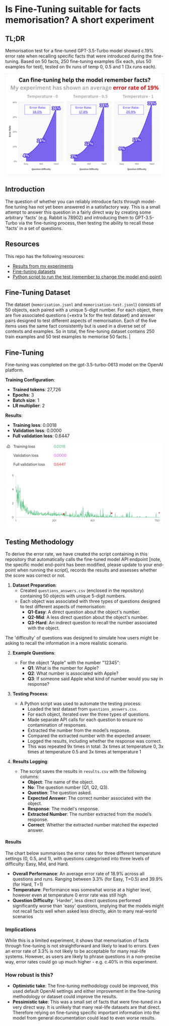 # Is Fine-Tuning suitable for facts memorisation? A short experiment

## TL;DR
Memorisation test for a fine-tuned GPT-3.5-Turbo model showed c.19% error rate when recalling specific facts that were introduced during the fine-tuning. Based on 50 facts, 250 fine-tuning examples (5x each, plus 50 examples for test), tested on 9x runs of temp 0, 0.5 and 1 (3x runs each).

![Average Error Rate](https://github.com/petergpt/Fine-Tuning-Memorisation-Experiement-GPT-35/blob/main/Pics/summary%20chart2.png)


## Introduction
The question of whether you can reliably introduce facts through model-fine tuning has not yet been answered in a satisfactory way. This is a small attempt to answer this question in a fairly direct way by creating some arbitrary 'facts' (e.g. Rabbit is 78902) and introducing them to GPT-3.5-Turbo via the fine-tuning process, then testing the ability to recall these 'facts' in a set of questions.

## Resources
This repo has the following resources:

- [Results from my experiments](https://github.com/petergpt/Fine-Tuning-Memorisation-Experiement-GPT-35/blob/main/all_results.csv)
- [Fine-tuning datasets](https://github.com/petergpt/Fine-Tuning-Memorisation-Experiement-GPT-35/tree/main/fine-tuning%20datasets)
- [Python script to run the test (remember to change the model end-point)](https://github.com/petergpt/Fine-Tuning-Memorisation-Experiement-GPT-35/blob/main/main.py)

## Fine-Tuning Dataset
The dataset (`memorisation.jsonl` and `memorisation-test.jsonl`) consists of 50 objects, each paired with a unique 5-digit number. For each object, there are five associated questions (+extra 1x for the test dataset) and answer pairs designed to test different aspects of memorisation. Each of the five items uses the same fact consistently but is used in a diverse set of contexts and examples. So in total, the fine-tuning dataset contains 250 train examples and 50 test examples to memorise 50 facts.                                    |

## Fine-Tuning
Fine-tuning was completed on the gpt-3.5-turbo-0613 model on the OpenAI platform.

**Training Configuration**:
   - **Trained tokens**: 27,726
   - **Epochs**: 3
   - **Batch size**: 1
   - **LR multiplier**: 2

**Results**:
   - **Training loss**: 0.0018
   - **Validation loss**: 0.0000
   - **Full validation loss**: 0.6447

![Training Loss](https://github.com/petergpt/Fine-Tuning-Memorisation-Experiement-GPT-35/blob/main/Pics/training%20loss.png)

## Testing Methodology
To derive the error rate, we have created the script containing in this repository that automatically calls the fine-tuned model API endpoint [note, the specific model end-point has been modified, please update to your end-point when running the script], records the results and assesses whether the score was correct or not.

1. **Dataset Preparation**:
   - Created `questions_answers.csv` (enclosed in the repository) containing 50 objects with unique 5-digit numbers.
   - Each object was associated with three types of questions designed to test different aspects of memorisation:
     - **Q1-Easy**: A direct question about the object's number.
     - **Q2-Mid**: A less direct question about the object's number.
     - **Q3-Hard**: An indirect question to recall the number associated with the object.

The 'difficulty' of questions was designed to simulate how users might be asking to recall the information in a more realistic scenario.

2. **Example Questions**:
   - For the object "Apple" with the number "12345":
     - **Q1**: What is the number for Apple?
     - **Q2**: What number is associated with Apple?
     - **Q3**: If someone said Apple what kind of number would you say in response?

3. **Testing Process**:
   - A Python script was used to automate the testing process:
     - Loaded the test dataset from `questions_answers.csv`.
     - For each object, iterated over the three types of questions.
     - Made separate API calls for each question to ensure no contamination of responses.
     - Extracted the number from the model’s response.
     - Compared the extracted number with the expected answer.
     - Logged the results, including whether the response was correct.
     - This was repeated 9x times in total: 3x times at temperature 0, 3x times at temperature 0.5 and 3x times at temperature 1

4. **Results Logging**:
   - The script saves the results in `results.csv` with the following columns:
     - **Object**: The name of the object.
     - **No**: The question number (Q1, Q2, Q3).
     - **Question**: The question asked.
     - **Expected Answer**: The correct number associated with the object.
     - **Response**: The model's response.
     - **Extracted Number**: The number extracted from the model’s response.
     - **Correct**: Whether the extracted number matched the expected answer.

#### Results
The chart below summarises the error rates for three different temperature settings (0, 0.5, and 1), with questions categorised into three levels of difficulty: Easy, Mid, and Hard.

   - **Overall Performance**: An average error rate of 18.9% across all questions and runs. Ranging between 3.3% (for Easy, T=0.5) and 39.9% (for Hard, T=1)
   - **Temperature**: Performance was somewhat worse at a higher level, however even at temperature 0 error rate was still high
   - **Question Difficulty**: 'Harder', less direct questions performed significantly worse than 'easy' questions, implying that the models might not recall facts well when asked less directly, akin to many real-world scenarios

### Implications
While this is a limited experiment, it shows that memorisation of facts through fine-tuning is not straightforward and likely to lead to errors. Even an error rate of 3.3% is not likely to be acceptable for many real-life systems. However, as users are likely to phrase questions in a non-precise way, error rates could go up much higher - e.g. c.40% in this experiment.

### How robust is this?
- **Optimistic take**: The fine-tuning methodology could be improved, this used default OpenAI settings and either improvement in the fine-tuning methodology or dataset could improve the results.
- **Pessimistic take**: This was a small set of facts that were fine-tuned in a very direct way. It is unlikely that many real-life datasets are that direct. Therefore relying on fine-tuning specific important information into the model from general documentation could lead to even worse results.